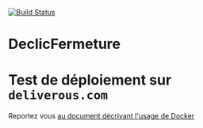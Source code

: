 [![Build Status](https://travis-ci.org/iut-lille/jersey-skeleton.svg?branch=master)](https://travis-ci.org/iut-lille/jersey-skeleton)

# DeclicFermeture


# Test de déploiement sur `deliverous.com`

Reportez vous [au document décrivant l'usage de Docker](doc/docker.md)

